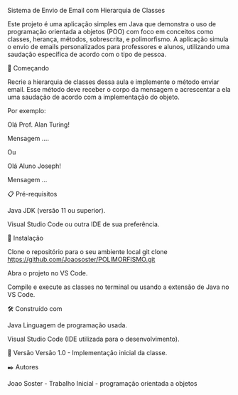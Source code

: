 Sistema de Envio de Email com Hierarquia de Classes

Este projeto é uma aplicação simples em Java que demonstra o uso de programação orientada a objetos (POO) com foco em conceitos como classes, herança, métodos, sobrescrita, e polimorfismo. A aplicação simula o envio de emails personalizados para professores e alunos, utilizando uma saudação específica de acordo com o tipo de pessoa.

🚀 Começando

Recrie a hierarquia de classes dessa aula e implemente o método enviar email. Esse método deve receber o corpo da mensagem e acrescentar a ela uma saudação de acordo com a implementação do objeto.

Por exemplo:

Olá Prof.  Alan Turing!

Mensagem ….

Ou

Olá Aluno Joseph!

Mensagem …


📋 Pré-requisitos

Java JDK (versão 11 ou superior).

Visual Studio Code ou outra IDE de sua preferência.


🔧 Instalação

Clone o repositório para o seu ambiente local git clone https://github.com/Joaososter/POLIMORFISMO.git

Abra o projeto no VS Code.

Compile e execute as classes no terminal ou usando a extensão de Java no VS Code.


🛠️ Construído com

Java Linguagem de programação usada.

Visual Studio Code (IDE utilizada para o desenvolvimento).


📌 Versão Versão 1.0 - Implementação inicial da classe.

✒️ Autores

Joao Soster - Trabalho Inicial - programação orientada a objetos
